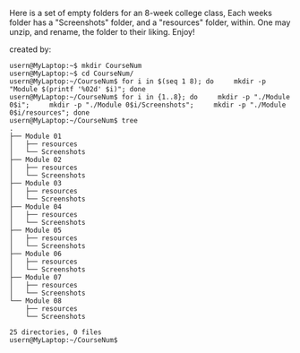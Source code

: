 Here is a set of empty folders for an 8-week college class, Each weeks folder has a "Screenshots" folder, and a "resources" folder, within. 
One may unzip, and rename, the folder to their liking.
Enjoy! 





created by:
```
usern@MyLaptop:~$ mkdir CourseNum
usern@MyLaptop:~$ cd CourseNum/
usern@MyLaptop:~/CourseNum$ for i in $(seq 1 8); do     mkdir -p "Module $(printf '%02d' $i)"; done
usern@MyLaptop:~/CourseNum$ for i in {1..8}; do     mkdir -p "./Module 0$i";     mkdir -p "./Module 0$i/Screenshots";     mkdir -p "./Module 0$i/resources"; done
usern@MyLaptop:~/CourseNum$ tree
.
├── Module 01
│   ├── resources
│   └── Screenshots
├── Module 02
│   ├── resources
│   └── Screenshots
├── Module 03
│   ├── resources
│   └── Screenshots
├── Module 04
│   ├── resources
│   └── Screenshots
├── Module 05
│   ├── resources
│   └── Screenshots
├── Module 06
│   ├── resources
│   └── Screenshots
├── Module 07
│   ├── resources
│   └── Screenshots
└── Module 08
    ├── resources
    └── Screenshots

25 directories, 0 files
usern@MyLaptop:~/CourseNum$ 
```
